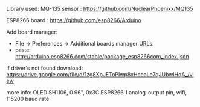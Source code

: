 Library used:
MQ-135 sensor : https://github.com/NuclearPhoenixx/MQ135

ESP8266 board : https://github.com/esp8266/Arduino

Add board manager:
- File -> Preferences -> Additional boards manager URLs:
- paste: http://arduino.esp8266.com/stable/package_esp8266com_index.json

if driver's not found download: https://drive.google.com/file/d/1zg8XpJEToPIwp8xHceaLe7qJUbwlHqA_/view

more info:
  OLED 
    SH1106, 0.96", 0x3C
  ESP8266
    1 analog-output pin, wifi, 115200 baud rate
